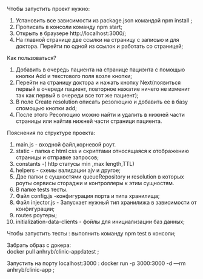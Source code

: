 Чтобы запустить проект нужно:
1. Установить  все зависимости из package.json командой npm install ;
2. Прописать в консоли команду npm start;
3. Открыть в браузере  http://localhost:3000/;
4. На главной странице две ссылки на страницу с записью и для доктора. Перейти по одной из ссылок и работать со страницей;

Как пользоваться?

1. Добавить в очередь пациента на странице пациэнта с помощью кнопки Add и текстового поля возле кнопки;
2. Перейти на страницу доктора и нажать кнопку Next(появиться первый в очереди пациент, 
повторное нажатие ничего не изменит так как первый в очереди все тот же пациент);
3. В поле Create resolution описать резолюцию и добавить ее в базу спомощью кнопки add;
4. После этого Ресолюцию можно найти и удалить в нижней части страницы или найтив нижней части страници пациента.


Пояснения по структуре проекта:
1. main.js -  входной файл,корневой роут.
2. static - папка с html css  и скриптами относящаяся к отображению страницы  и отправке запросов;
4. constants -( http статусы min ,max length,TTL)
5. helpers - схемы валидации ajv и другое;
6. Две папки с сущностями queueRepository и resolution в которых роуты сервисы стораджи и контроллеры к этим сущностям.
7. В папке tests тесты.
8. Файл config.js -конфигурация порта и типа хранилища;
9. Файл injector.js - Запускает нужный тип хранилижа в зависимости от конфигурации;
10. routes роутеры;
11. initialization-data-clients - фойлы для инициализации баз данных;


Чтобы запустить тесты : выполнить команду    npm test   в консоли;

Забрать образ с докера:  
 docker pull anhryb/clinic-app:latest ;
 
Запустить на порту localhost:3000 :
docker run -p 3000:3000 -d —rm anhryb/clinic-app ;
        
